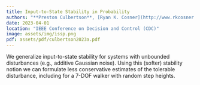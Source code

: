```yaml
---
title: Input-to-State Stability in Probability
authors: "**Preston Culbertson**, [Ryan K. Cosner](http://www.rkcosner.com/), [Maegan Tucker](https://maegantucker.com/), and [Aaron D. Ames](http://ames.caltech.edu/)"
date: 2023-04-01
location: "IEEE Conference on Decision and Control (CDC)"
image: assets/img/issp.png
pdf: assets/pdf/culbertson2023a.pdf
---
```

We generalize input-to-state stability for systems with unbounded disturbances (e.g., additive Gaussian noise). Using this (softer) stability notion we can formulate less conservative estimates of the tolerable disturbance, including for a 7-DOF walker with random step heights.
